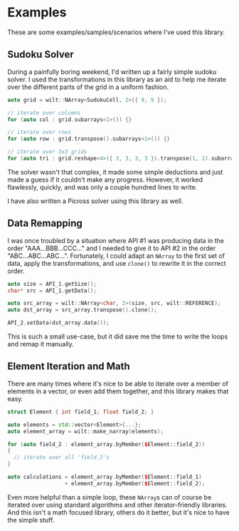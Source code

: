 # Examples

These are some examples/samples/scenarios where I've used this library.

## Sudoku Solver

During a painfully boring weekend, I'd written up a fairly simple sudoku solver. I used the transformations in this library as an aid to help me iterate over the different parts of the grid in a uniform fashion.

```C++
auto grid = wilt::NArray<SudokuCell, 2>({ 9, 9 });

// iterate over columns
for (auto col : grid.subarrays<1>()) {}

// iterate over rows
for (auto row : grid.transpose().subarrays<1>()) {}

// iterate over 3x3 grids
for (auto tri : grid.reshape<4>({ 3, 3, 3, 3 }).transpose(1, 2).subarrays<2>()) {}
```

The solver wasn't that complex, it made some simple deductions and just made a guess if it couldn't make any progress. However, it worked flawlessly, quickly, and was only a couple hundred lines to write.

I have also written a Picross solver using this library as well.

## Data Remapping

I was once troubled by a situation where API #1 was producing data in the order "AAA...BBB...CCC..." and I needed to give it to API #2 in the order "ABC...ABC...ABC...". Fortunately, I could adapt an `NArray` to the first set of data, apply the transformations, and use `clone()` to rewrite it in the correct order.

```C++
auto size = API_1.getSize();
char* src = API_1.getData();

auto src_array = wilt::NArray<char, 2>(size, src, wilt::REFERENCE);
auto dst_array = src_array.transpose().clone();

API_2.setData(dst_array.data());
```

This is such a small use-case, but it did save me the time to write the loops and remap it manually.

## Element Iteration and Math

There are many times where it's nice to be able to iterate over a member of elements in a vector, or even add them together, and this library makes that easy.

```C++
struct Element { int field_1; float field_2; }

auto elements = std::vector<Element>{...};
auto element_array = wilt::make_narray(elements);

for (auto field_2 : element_array.byMember($Element::field_2))
{
  // iterate over all 'field_2's
}

auto calculations = element_array.byMember($Element::field_1)
                  + element_array.byMember($Element::field_2);
```

Even more helpful than a simple loop, these `NArray`s can of course be iterated over using standard algorithms and other iterator-friendly libraries. And this isn't a math focused library, others do it better, but it's nice to have the simple stuff.
